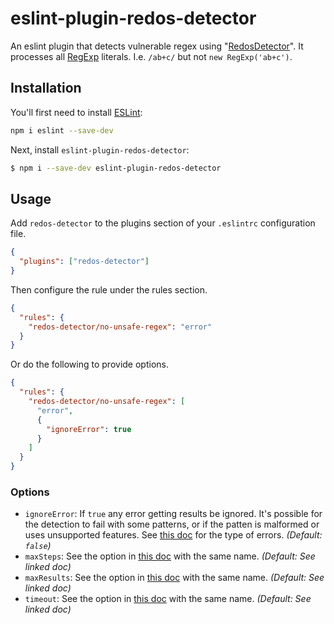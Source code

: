 # eslint-plugin-redos-detector

An eslint plugin that detects vulnerable regex using "[RedosDetector](https://github.com/tjenkinson/redos-detector)". It processes all [RegExp](https://developer.mozilla.org/en-US/docs/Web/JavaScript/Reference/Global_Objects/RegExp) literals. I.e. `/ab+c/` but not `new RegExp('ab+c')`.

## Installation

You'll first need to install [ESLint](https://github.com/eslint/eslint):

```sh
npm i eslint --save-dev
```

Next, install `eslint-plugin-redos-detector`:

```sh
$ npm i --save-dev eslint-plugin-redos-detector
```

## Usage

Add `redos-detector` to the plugins section of your `.eslintrc` configuration file.

```json
{
  "plugins": ["redos-detector"]
}
```

Then configure the rule under the rules section.

```json
{
  "rules": {
    "redos-detector/no-unsafe-regex": "error"
  }
}
```

Or do the following to provide options.

```json
{
  "rules": {
    "redos-detector/no-unsafe-regex": [
      "error",
      {
        "ignoreError": true
      }
    ]
  }
}
```

### Options

- `ignoreError`: If `true` any error getting results be ignored. It's possible for the detection to fail with some patterns, or if the patten is malformed or uses unsupported features. See [this doc](https://github.com/tjenkinson/redos-detector/blob/main/README.md#options) for the type of errors. _(Default: `false`)_
- `maxSteps`: See the option in [this doc](https://github.com/tjenkinson/redos-detector/blob/main/README.md#options) with the same name. _(Default: See linked doc)_
- `maxResults`: See the option in [this doc](https://github.com/tjenkinson/redos-detector/blob/main/README.md#options) with the same name. _(Default: See linked doc)_
- `timeout`: See the option in [this doc](https://github.com/tjenkinson/redos-detector/blob/main/README.md#options) with the same name. _(Default: See linked doc)_
